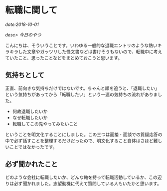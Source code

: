 # 転職に関して

*date:2018-10-01*

*desc> 今日のやつ*

こんにちは、そういうことです。いわゆる一般的な退職エントリのような熱いキラキラした文章やガッツリした怪文書などは書けそうもないので、転職中に考えていたこと、思ったことなどをまとめておこうと思います。

## 気持ちとして
正直、前向きな気持ちだけではないです。ちゃんと順を追うと、「退職したい」という気持ちがあってから「転職したい」という一連の気持ちの流れがありました。  
- 何故退職したいか
- なぜ転職したいか
- 転職してこの先やってみたいこと

ということを明文化することにしました。この三つは面接・面談での質疑応答の中で必ず話すことを整理するだけだったので、明文化すること自体はさほど難しいことではなかったです。

## 必ず聞かれたこと
どのような会社に転職したいか、どんな軸を持って転職活動しているか、この辺りは必ず聞かれました。志望動機に代えて質問している人もいたかと思います。